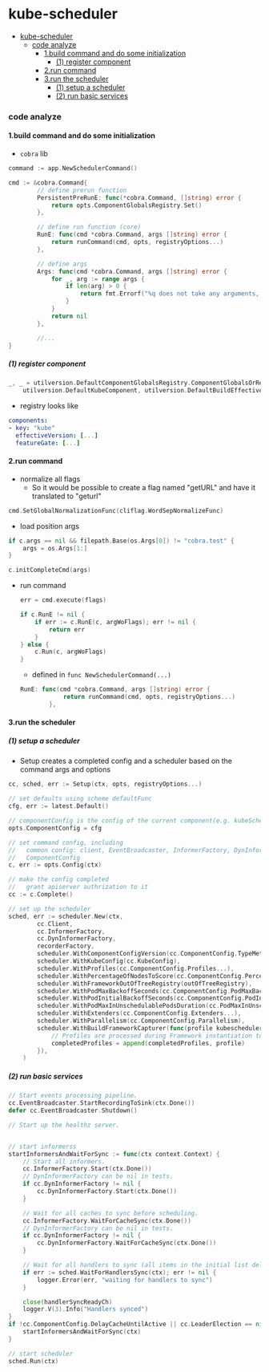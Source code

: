# kube-scheduler


<!-- @import "[TOC]" {cmd="toc" depthFrom=1 depthTo=6 orderedList=false} -->

<!-- code_chunk_output -->

- [kube-scheduler](#kube-scheduler)
    - [code analyze](#code-analyze)
      - [1.build command and do some initialization](#1build-command-and-do-some-initialization)
        - [(1) register component](#1-register-component)
      - [2.run command](#2run-command)
      - [3.run the scheduler](#3run-the-scheduler)
        - [(1) setup a scheduler](#1-setup-a-scheduler)
        - [(2) run basic services](#2-run-basic-services)

<!-- /code_chunk_output -->


### code analyze

#### 1.build command and do some initialization

* `cobra` lib
```go
command := app.NewSchedulerCommand()
```
```go
cmd := &cobra.Command{
        // define prerun function
        PersistentPreRunE: func(*cobra.Command, []string) error {
            return opts.ComponentGlobalsRegistry.Set()
        },

        // define run function (core)
        RunE: func(cmd *cobra.Command, args []string) error {
            return runCommand(cmd, opts, registryOptions...)
        },

        // define args
        Args: func(cmd *cobra.Command, args []string) error {
            for _, arg := range args {
                if len(arg) > 0 {
                    return fmt.Errorf("%q does not take any arguments, got %q", cmd.CommandPath(), args)
                }
            }
            return nil
        },

        //...
}
```

##### (1) register component

```go
_, _ = utilversion.DefaultComponentGlobalsRegistry.ComponentGlobalsOrRegister(
    utilversion.DefaultKubeComponent, utilversion.DefaultBuildEffectiveVersion(), utilfeature.DefaultMutableFeatureGate)
``` 

* registry looks like
```yaml
components: 
- key: "kube"
  effectiveVersion: [...]
  featureGate: [...]
```

#### 2.run command

* normalize all flags
    * So it would be possible to create a flag named "getURL" and have it translated to "geturl"
```go
cmd.SetGlobalNormalizationFunc(cliflag.WordSepNormalizeFunc)
```

* load position args
```go
if c.args == nil && filepath.Base(os.Args[0]) != "cobra.test" {
    args = os.Args[1:]
}

c.initCompleteCmd(args)
```

* run command
    ```go
    err = cmd.execute(flags)
    ```
    ```go
    if c.RunE != nil {
        if err := c.RunE(c, argWoFlags); err != nil {
            return err
        }
    } else {
        c.Run(c, argWoFlags)
    }
    ```
    * defined in `func NewSchedulerCommand(...)`
    ```go
    RunE: func(cmd *cobra.Command, args []string) error {
                return runCommand(cmd, opts, registryOptions...)
            },
    ```

#### 3.run the scheduler

##### (1) setup a scheduler

* Setup creates a completed config and a scheduler based on the command args and options

```go
cc, sched, err := Setup(ctx, opts, registryOptions...)
```

```go
// set defaults using scheme defaultFunc
cfg, err := latest.Default()

// componentConfig is the config of the current component(e.g. kubeScheduler) 
opts.ComponentConfig = cfg

// set command config, including
//   common config: client, EventBroadcaster, InformerFactory, DynInformerFactory
//   ComponentConfig
c, err := opts.Config(ctx)

// make the config completed
//   grant apiserver authrization to it
cc := c.Complete()

// set up the scheduler
sched, err := scheduler.New(ctx,
        cc.Client,
        cc.InformerFactory,
        cc.DynInformerFactory,
        recorderFactory,
        scheduler.WithComponentConfigVersion(cc.ComponentConfig.TypeMeta.APIVersion),
        scheduler.WithKubeConfig(cc.KubeConfig),
        scheduler.WithProfiles(cc.ComponentConfig.Profiles...),
        scheduler.WithPercentageOfNodesToScore(cc.ComponentConfig.PercentageOfNodesToScore),
        scheduler.WithFrameworkOutOfTreeRegistry(outOfTreeRegistry),
        scheduler.WithPodMaxBackoffSeconds(cc.ComponentConfig.PodMaxBackoffSeconds),
        scheduler.WithPodInitialBackoffSeconds(cc.ComponentConfig.PodInitialBackoffSeconds),
        scheduler.WithPodMaxInUnschedulablePodsDuration(cc.PodMaxInUnschedulablePodsDuration),
        scheduler.WithExtenders(cc.ComponentConfig.Extenders...),
        scheduler.WithParallelism(cc.ComponentConfig.Parallelism),
        scheduler.WithBuildFrameworkCapturer(func(profile kubeschedulerconfig.KubeSchedulerProfile) {
            // Profiles are processed during Framework instantiation to set default plugins and configurations. Capturing them for logging
            completedProfiles = append(completedProfiles, profile)
        }),
    )
```

##### (2) run basic services

```go
// Start events processing pipeline.
cc.EventBroadcaster.StartRecordingToSink(ctx.Done())
defer cc.EventBroadcaster.Shutdown()

// Start up the healthz server.


// start informerss
startInformersAndWaitForSync := func(ctx context.Context) {
    // Start all informers.
    cc.InformerFactory.Start(ctx.Done())
    // DynInformerFactory can be nil in tests.
    if cc.DynInformerFactory != nil {
        cc.DynInformerFactory.Start(ctx.Done())
    }

    // Wait for all caches to sync before scheduling.
    cc.InformerFactory.WaitForCacheSync(ctx.Done())
    // DynInformerFactory can be nil in tests.
    if cc.DynInformerFactory != nil {
        cc.DynInformerFactory.WaitForCacheSync(ctx.Done())
    }

    // Wait for all handlers to sync (all items in the initial list delivered) before scheduling.
    if err := sched.WaitForHandlersSync(ctx); err != nil {
        logger.Error(err, "waiting for handlers to sync")
    }

    close(handlerSyncReadyCh)
    logger.V(3).Info("Handlers synced")
}
if !cc.ComponentConfig.DelayCacheUntilActive || cc.LeaderElection == nil {
    startInformersAndWaitForSync(ctx)
}

// start scheduler
sched.Run(ctx)
```